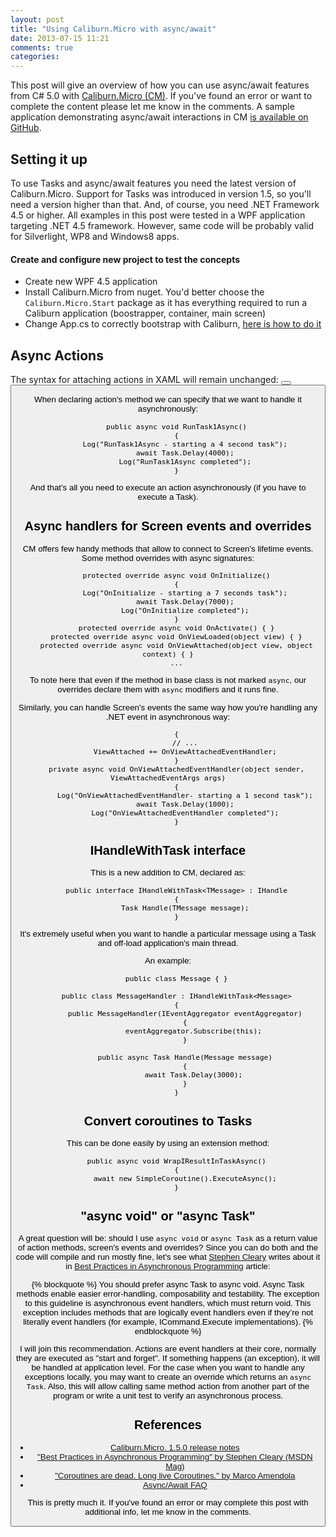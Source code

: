 ```yaml
---
layout: post
title: "Using Caliburn.Micro with async/await"
date: 2013-07-15 11:21
comments: true
categories: 
---
```

This post will give an overview of how you can use async/await features from C# 5.0 with [Caliburn.Micro (CM)](http://caliburnmicro.codeplex.com/). If you've found an error or want to complete the content please let me know in the comments. A sample application demonstrating async/await interactions in CM [is available on GitHub](https://github.com/vcaraulean/CaliburnMicro.AsyncDemo).

## Setting it up
To use Tasks and async/await features you need the latest version of Caliburn.Micro. Support for Tasks was introduced in version 1.5, so you'll need a version higher than that. And, of course, you need .NET Framework 4.5 or higher. All examples in this post were tested in a WPF application targeting .NET 4.5 framework. However, same code will be probably valid for Silverlight, WP8 and Windows8 apps.

<!-- more -->

#### Create and configure new project to test the concepts
 - Create new WPF 4.5 application
 - Install Caliburn.Micro from nuget. You'd better choose the `Caliburn.Micro.Start` package as it has everything required to run a Caliburn application (boostrapper, container, main screen)
 - Change App.cs to correctly bootstrap with Caliburn, [here is how to do it](http://caliburnmicro.codeplex.com/wikipage?title=Nuget)

## Async Actions
The syntax for attaching actions in XAML will remain unchanged:
    <Button x:Name="RunTask1Async">
    <Button cal:Message.Attach="RunTask1Async">

When declaring action's method we can specify that we want to handle it asynchronously:
```
    public async void RunTask1Async()
    {
        Log("RunTask1Async - starting a 4 second task");
        await Task.Delay(4000);
        Log("RunTask1Async completed");
    }
```

And that's all you need to execute an action asynchronously (if you have to execute a Task).

## Async handlers for Screen events and overrides

CM offers few handy methods that allow to connect to Screen's lifetime events. Some method overrides with async signatures:
```
	protected override async void OnInitialize()
	{
		Log("OnInitialize - starting a 7 seconds task");
		await Task.Delay(7000);
		Log("OnInitialize completed");
	}
    protected override async void OnActivate() { }
    protected override async void OnViewLoaded(object view) { }
    protected override async void OnViewAttached(object view, object context) { }
	...
```
To note here that even if the method in base class is not marked `async`, our overrides declare them with `async` modifiers and it runs fine.

Similarly, you can handle Screen's events the same way how you're handling any .NET event in asynchronous way:
```
	{
		// ...
		ViewAttached += OnViewAttachedEventHandler;
	}
	private async void OnViewAttachedEventHandler(object sender, ViewAttachedEventArgs args)
	{
		Log("OnViewAttachedEventHandler- starting a 1 second task");
		await Task.Delay(1000);
		Log("OnViewAttachedEventHandler completed");
	}
```

	
## IHandleWithTask interface
This is a new addition to CM, declared as:
```
    public interface IHandleWithTask<TMessage> : IHandle
    {
        Task Handle(TMessage message);
    }
```
It's extremely useful when you want to handle a particular message using a Task and off-load application's main thread.

An example:
```
	public class Message { }

	public class MessageHandler : IHandleWithTask<Message>
	{
		public MessageHandler(IEventAggregator eventAggregator)
		{
			eventAggregator.Subscribe(this);
		}

		public async Task Handle(Message message)
		{
			await Task.Delay(3000);
		}
	}
```

## Convert coroutines to Tasks
This can be done easily by using an extension method:
```
	public async void WrapIResultInTaskAsync()
	{
		await new SimpleCoroutine().ExecuteAsync();
	}
```

## "async void" or "async Task"
A great question will be: should I use `async void` or `async Task` as a return value of action methods, screen's events and overrides? Since you can do both and the code will compile and run mostly fine, let's see what [Stephen Cleary](http://blog.stephencleary.com/) writes about it in [Best Practices in Asynchronous Programming](http://msdn.microsoft.com/en-us/magazine/jj991977.aspx) article:

{% blockquote %}
You should prefer async Task to async void. Async Task methods enable easier error-handling, composability and testability. The exception to this guideline is asynchronous event handlers, which must return void. This exception includes methods that are logically event handlers even if they’re not literally event handlers (for example, ICommand.Execute implementations).
{% endblockquote %}

I will join this recommendation. Actions are event handlers at their core, normally they are executed as "start and forget". If something happens (an exception), it will be handled at application level. For the case when you want to handle any exceptions locally, you may want to create an override which returns an `async Task`. Also, this will allow calling same method action from another part of the program or write a unit test to verify an asynchronous process.

## References
 - [Caliburn.Micro. 1.5.0 release notes](http://devlicio.us/blogs/rob_eisenberg/archive/2013/03/18/durandal-1-2-0-and-caliburn-micro-1-5-0-released.aspx)
 - ["Best Practices in Asynchronous Programming" by Stephen Cleary (MSDN Mag)](http://msdn.microsoft.com/en-us/magazine/jj991977.aspx)
 - ["Coroutines are dead. Long live Coroutines." by Marco Amendola](http://marcoamendola.wordpress.com/2012/10/16/coroutines-are-dead-long-live-coroutines/)
 - [Async/Await FAQ](http://blogs.msdn.com/b/pfxteam/archive/2012/04/12/async-await-faq.aspx)
 
This is pretty much it. If you've found an error or may complete this post with additional info, let me know in the comments.
